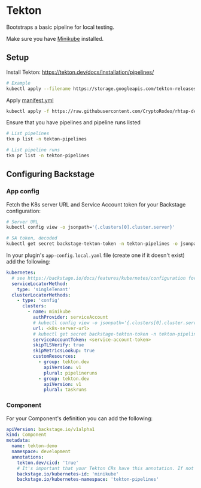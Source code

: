 # Tekton

Bootstraps a basic pipeline for local testing.

Make sure you have [Minikube](https://minikube.sigs.k8s.io/docs/start/?arch=%2Flinux%2Fx86-64%2Fstable%2Fbinary+download) installed.

## Setup

Install Tekton: https://tekton.dev/docs/installation/pipelines/

```bash
# Example
kubectl apply --filename https://storage.googleapis.com/tekton-releases/pipeline/latest/release.yaml
```

Apply [manifest.yml](./manifest.yml)
```bash
kubectl apply -f https://raw.githubusercontent.com/CryptoRodeo/rhtap-dev-get-started/refs/heads/main/Configuration/Tekton/manifest.yml
```
Ensure that you have pipelines and pipeline runs listed
```bash
# List pipelines
tkn p list -n tekton-pipelines

# List pipeline runs
tkn pr list -n tekton-pipelines
```

## Configuring Backstage

### App config
Fetch the K8s server URL and Service Account token for your Backstage configuration:
```bash
# Server URL
kubectl config view -o jsonpath='{.clusters[0].cluster.server}'

# SA token, decoded
kubectl get secret backstage-tekton-token -n tekton-pipelines -o jsonpath='{.data.token}' | base64 -d

```

In your plugin's `app-config.local.yaml` file (create one if it doesn't exist) add the following:
```yaml
kubernetes:
  # see https://backstage.io/docs/features/kubernetes/configuration for kubernetes configuration options
  serviceLocatorMethod:
    type: 'singleTenant'
  clusterLocatorMethods:
    - type: 'config'
      clusters:
        - name: minikube
          authProvider: serviceAccount
          # kubectl config view -o jsonpath='{.clusters[0].cluster.server}'
          url: <k8s-server-url>
          # kubectl get secret backstage-tekton-token -n tekton-pipelines -o jsonpath='{.data.token}' | base64 --decode
          serviceAccountToken: <service-account-token>
          skipTLSVerify: true
          skipMetricsLookup: true
          customResources:
            - group: tekton.dev
              apiVersion: v1
              plural: pipelineruns
            - group: tekton.dev
              apiVersion: v1
              plural: taskruns
```

### Component

For your Component's definition you can add the following:
```yaml
apiVersion: backstage.io/v1alpha1
kind: Component
metadata:
  name: tekton-demo
  namespace: development
  annotations:
    tekton.dev/cicd: 'true'
    # It's important that your Tekton CRs have this annotation. If not they wont appear.
    backstage.io/kubernetes-id: 'minikube'
    backstage.io/kubernetes-namespace: 'tekton-pipelines'
```
